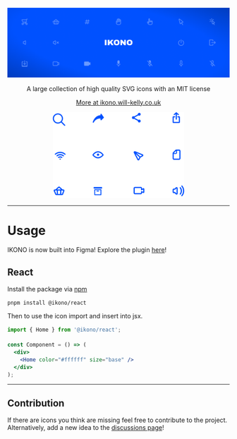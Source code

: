 <p align="center">
    <img src="/.github/img/banner.png" alt="IKONO"/>
</p>

<p align="center">
A large collection of high quality SVG icons with an MIT license
</p>

<p align="center">
    <a href="https://ikono.will-kelly.co.uk">More at ikono.will-kelly.co.uk</a>
</p>

<p align="center">
    <img src="https://github.com/wkelly1/IKONO/blob/main/.github/img/icons.png" alt="icons"/>
</p>

<hr/>

# Usage

IKONO is now built into Figma! Explore the plugin [here](https://www.figma.com/community/plugin/1230547475211377845/IKONO-Icons)!

## React

Install the package via [npm](https://www.npmjs.com/package/@ikono/react)

```
pnpm install @ikono/react
```

Then to use the icon import and insert into jsx.

```jsx
import { Home } from '@ikono/react';

const Component = () => (
  <div>
    <Home color="#ffffff" size="base" />
  </div>
);
```

---

## Contribution

If there are icons you think are missing feel free to contribute to the project. Alternatively, add a new idea to the [discussions page](https://github.com/wkelly1/IKONO/discussions/new?category=ideas)!
